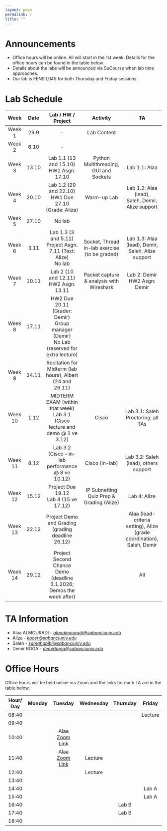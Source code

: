 ```yaml
---
layout: page
permalink: /
title: ""
---
```


# Announcements
- Office hours will be online. All will start in the 1st week. Details for the office hours can be found in the table below.
- Details about the labs will be announced via SuCourse when lab time approaches.
- Our lab is FENS L045 for both Thursday and Friday sessions.


# Lab Schedule
|   Week   |   Date   |                    Lab / HW / Project                   |                      Activity                      |                     TA                     |
|:--------:|:--------:|:--------------------------------------------------------:|:-------------------------------------------------:|:------------------------------------------:|
| Week 1   | 29.9     | -                                                        | Lab Content                                       |                                            |
| Week 2   | 6.10     | -                                                        |                                                   |                                            |
| Week 3   | 13.10    | Lab 1.1 (13 and 15.10) <br/> HW1 Asgn. 17.10             | Python Multithreading, GUI and Sockets             | Lab 1.1: Alaa                              |
| Week 4   | 20.10    | Lab 1.2 (20 and 22.10) <br/> HW1 Due 27.10 (Grade: Alize)| Warm-up Lab                                       | Lab 1.2: Alaa (lead),<br/> Saleh, Demir, Alize support |
| Week 5   | 27.10    | No lab                                                   |                                                   |                                            |
| Week 6   | 3.11     | Lab 1.3 (3 and 5.11) <br/> Project Asgn. 7.11 (Text: Alize) <br/> No lab | Socket, Thread in-lab exercise (to be graded)     | Lab 1.3: Alaa (lead), Demir, Saleh, Alize support |
| Week 7   | 10.11    | Lab 2 (10 and 12.11) <br/> HW2 Asgn. 13.11               | Packet capture & analysis with Wireshark           | Lab 2: Demir <br/> HW2 Asgn: Demir         |
| Week 8   | 17.11    | HW2 Due 20.11 (Grader: Demir) <br/> Group manager (Demir) <br/> No Lab (reserved for extra lecture) |                                                   |                                            |
| Week 9   | 24.11    | Recitation for Midterm (lab hours), Albert (24 and 26.11)|                                                   |                                            |
| Week 10  | 1.12     | MIDTERM EXAM (within that week) <br/> Lab 3.1 (Cisco lecture and demo @ 1 ve 3.12) | Cisco                                            | Lab 3.1: Saleh <br/> Proctoring: all TAs   |
| Week 11  | 8.12     | Lab 3.2 (Cisco – in-lab performance @ 8 ve 10.12)        | Cisco (in-lab)                                    | Lab 3.2: Saleh (lead), others support      |
| Week 12  | 15.12    | Project Due 19.12 <br/> Lab 4 (15 ve 17.12)              | IP Subnetting <br/> Quiz Prep & Grading (Alize)   | Lab 4: Alize                               |
| Week 13  | 22.12    | Project Demo and Grading (grading deadline 26.12)                | | Alaa (lead-criteria setting), Alize (grade coordination), Saleh, Demir           |
| Week 14  | 29.12    | Project Second Chance Demo (deadline 3.1.2026; Demos the week after)           |                               |All                                        |



# TA Information

- Alaa ALMOURADI - *alaaalmouradi@sabanciuniv.edu*  
- Alize - *kocer@sabanciuniv.edu*
- Saleh  - *samahabibi@sabanciuniv.edu*
- Demir BOGA - *demirboga@sabanciuniv.edu*

# Office Hours

Office hours will be held online via Zoom and the links for each TA are in the table below. 

| Hour/ Day |                                            **Monday**                                             |                         **Tuesday**                          |                        **Wednesday**                         | **Thursday** | **Friday** |
|:---------:|:-------------------------------------------------------------------------------------------------:|:------------------------------------------------------------:|:------------------------------------------------------------:|:------------:|:----------:|
|   08:40   |          |            |                                                              |              |   Lecture         |
|   09:40   |          |            |                                                              |              |            |
|   10:40   |          |  Alaa [Zoom Link](https://sabanciuniv.zoom.us/j/3486886770?omn=94957925581)           |                                                              |              |            |
|   11:40   |          | Alaa [Zoom Link](https://sabanciuniv.zoom.us/j/3486886770?omn=94957925581)            | Lecture                                                      |              |            |
|   12:40   |          |            | Lecture                                                      |              |            |
|   13:40   |          |            |  |              |    |
|   14:40   |          |            |   |             | Lab A |
|   15:40   |          |            |      |             | Lab A           |
|   16:40   |          |            |      |   Lab B           |            |
|   17:40   |          |            |      |   Lab B           |            |
|   18:40   |          |            |      |              |            |
